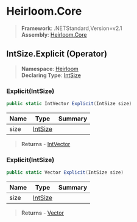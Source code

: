 # Heirloom.Core

> **Framework**: .NETStandard,Version=v2.1  
> **Assembly**: [Heirloom.Core][0]

## IntSize.Explicit (Operator)

> **Namespace**: [Heirloom][0]  
> **Declaring Type**: [IntSize][1]

### Explicit(IntSize)

```cs
public static IntVector Explicit(IntSize size)
```

| Name | Type         | Summary |
|------|--------------|---------|
| size | [IntSize][1] |         |

> **Returns** - [IntVector][2]

### Explicit(IntSize)

```cs
public static Vector Explicit(IntSize size)
```

| Name | Type         | Summary |
|------|--------------|---------|
| size | [IntSize][1] |         |

> **Returns** - [Vector][3]

[0]: ../../../Heirloom.Core.md
[1]: ../IntSize.md
[2]: ../IntVector.md
[3]: ../Vector.md
